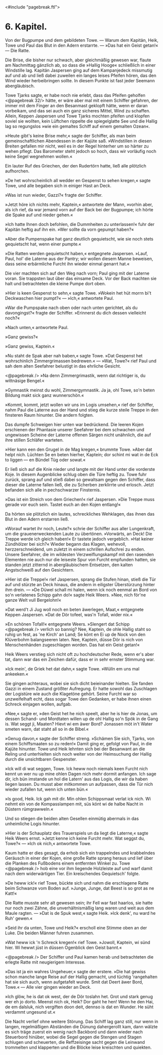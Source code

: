 <#include "pagebreak.ftl">
<h1>6. Kapitel.</h1>

<div class="subtitle">Von der Bugpumpe und dem gebildeten Towe. &mdash; Warum dem Kapitän, Heik,
Towe und Paul das Blut in den Adern erstarrte. &mdash; »Das hat ein
Geist getan!« &mdash; Die Ratte.</div>

Die Brise, die bisher nur schwach, aber gleichmäßig gewesen war,
flaute am Nachmittag gänzlich ab, so dass die »Hallig Hooge« schließlich
in einer Windstille lag. Kapitän Jaspersen ging auf dem Kampanjedeck
missmutig auf und ab und ließ dabei zuweilen ein langes leises Pfeifen
hören, das den Wind wieder herbeibringen sollte. In diesem Punkte ist
fast jeder Seemann abergläubisch.

Towe Tjarks sagte, er habe noch nie erlebt, dass das Pfeifen geholfen
\<@pagebreak 32/> hätte, er wäre aber mal mit einem Schiffer gefahren, der immer
mit dem Finger an den Besanmast geklopft hätte, wenn er daran vorbeikam,
und das sei auch ein ganz sicheres Mittel, Wind zu schaffen. Allein,
Keppen Jaspersen und Towe Tjarks mochten pfeifen und klopfen soviel
sie wollten, kein Lüftchen rippelte die spiegelglatte See und die Hallig
lag so regungslos »wie ein gemaltes Schiff auf einem gemalten Ozean«.

»Heute gibt's keine Brise mehr,« sagte der Schiffer, als man beim
gemeinschaftlichen Abendessen in der Kajüte saß. »Windstillen in diesen
Breiten gefallen mir nicht, weil es in der Regel hinterher um so härter
zu wehen pflegt. Das Barometer steht jedoch so hoch, dass wir vorläufig
noch keine Segel wegnehmen wollen.«

Ein lauter Ruf des Griechen, der den Rudertörn hatte, ließ alle
plötzlich aufhorchen.

»De het wohrscheinlich all wedder en Gespenst to sehen kregen,« sagte
Towe, und alle begaben sich in einiger Hast an Deck.

»Was ist nun wieder, Gazzi?« fragte der Schiffer.

»Jetzt höre ich nichts mehr, Kaptein,« antwortete der Mann, »vorhin
aber, als ich rief, da war jemand vorn auf der Back bei der Bugpumpe;
ich hörte die Spake auf und nieder gehen.«

»Ich hatte Ihnen doch befohlen, die Dummheiten zu unterlassen!«
fuhr der Kapitän heftig auf ihn ein. »Wer sollte da vorn gepumpt haben?«

»Aber die Pumpenspake hat ganz deutlich gequietscht, wie sie noch
stets gequietscht hat, wenn einer pumpte.«

»Die Ratten werden gequietscht haben,« entgegnete Jaspersen. »Lauf,
Paul, hol' die Laterne aus der Pantry; wir wollen diesem Manne beweisen,
dass seine erbärmliche Furcht ihn wieder einmal genarrt hat.«

Die vier machten sich auf den Weg nach vorn; Paul ging mit der
Laterne voran. Sie trappsten laut über das einsame Deck. Vor der
Back machten sie halt und betrachteten die kleine Pumpe dort oben.

»Hier is keen Gespenst to sehn,« sagte Towe. »Wokein het hüt morrn
bi't Deckwaschen hier pumpt?« &mdash; »Ich,« antwortete Paul.

»War die Pumpspake nach oben oder nach unten gerichtet, als du
davongingst?« fragte der Schiffer. »Erinnerst du dich dessen vielleicht noch?«

»Nach unten,« antwortete Paul.

»Ganz gewiss?«

»Ganz gewiss, Kaptein.«

»Nu staht de Spak aber nah baben,« sagte Towe. »Dat Gespenst
het wohrschinlich Zimmergrimassen bedrewen.« &mdash; »Wat, Towe?« rief
Paul und sah dem alten Seefahrer belustigt in das ehrliche Gesicht.

\<@pagebreak /> »Na denn Zimmergrimastik, wenn dat richtiger is, du wittnäsige Bengel.«

»Gymnastik meinst du wohl, Zimmergymnastik. Ja ja, ohl Towe,
so'n beten Bildung makt sick ganz wunnerschön.«

»Kommt, kommt, jetzt wollen wir uns im Logis umsehen,« rief der
Schiffer, nahm Paul die Laterne aus der Hand und stieg die kurze steile
Treppe in den finsteren Raum hinunter. Die andern folgten.

Das dumpfe Schweigen hier unten war bedrückend. Die leeren
Kojen erschienen der Phantasie unserer Seefahrer bei dem schwachen und
ungewissen Scheine der Laterne offenen Särgen nicht unähnlich, die auf
ihre stillen Schläfer warteten.

»Hier kann een den Grugel in de Mag kregen,« brummte Towe.
»Aber dat helpt nich. Lüchten Se en beten hierher, Kaptein; dor schint
mi wat in de Eck to liggen &mdash; en Bündel Tüg oder sowat.«

Er ließ sich auf die Knie nieder und langte mit der Hand unter
die vorderste Koje. In diesem Augenblicke schlug oben die Türe heftig zu.
Towe fuhr zurück, sprang auf und stieß dabei so gewaltsam gegen den
Schiffer, dass dieser die Laterne fallen ließ, die zu Scherben zerklirrte
und erlosch. Jetzt befanden sich alle in pechschwarzer Finsternis.

»Das ist ein Streich von dem Griechen!« rief Jaspersen. »Die
Treppe muss gerade vor euch sein. Tastet euch an den Kojen entlang!«

Da hörten sie plötzlich ein lautes, schreckliches Wehklagen, das ihnen
das Blut in den Adern erstarren ließ.

»Worauf wartet ihr noch, Leute?« schrie der Schiffer aus aller
Lungenkraft, um die grauenerweckenden Laute zu übertönen. »Vorwärts,
an Deck! Die Treppe werde ich gleich haben!« Er tastete jedoch vergeblich.
»Hat keiner Zündhölzer bei sich?« Wieder begann das Klagen,
wehevoll, herzzerschneidend, um zuletzt in einem schrillen Aufschrei zu enden.
Unsere Seefahrer, die im wildesten Verzweiflungskampf mit den rasenden
Elementen nie auch nur die leiseste Spur von Furcht empfunden hatten,
sie standen jetzt zitternd in abergläubischem Entsetzen, den kalten Angstschweiß
auf den Gesichtern.

»Hier ist die Treppe!« rief Jaspersen, sprang die Stufen hinan,
stieß die Tür auf und stürzte an Deck hinaus, die andern in eiligster
Überstürzung hinter ihm drein. &mdash; »De Düwel schall mi halen, wenn ick
noch eenmal an Bord von so'n verlatenes Schipp gahn do!« sagte Heik
Weers. »Nee, nich för'ne ganze Welt vull Bergelohn!«

»Dat werd't Ji Jug woll noch en beten äwerlegen, Maat,« entgegnete
Keppen Jaspersen. »Dat de Dör tofeel, was'n Tofall, wider nix.«

»En schönen Tofall!« entgegnete Weers. »Slengert dat Schipp 
\<@pagebreak /> verlich so bannig? Nee, Kaptein, de ohle Hallig staht so ruhig un fest,
as 'ne Kirch' an Land; Se könt en Ei up de Nock von den Klüverbohm
balangseeren laten. Nee, Kaptein, düsse Dör is nich von Menschenhänden
zugeschlagen worden. Das hat ein Geist getan!«

Heik Weers verstieg sich nicht oft zu hochdeutscher Rede, wenn er's
aber tat, dann war das ein Zeichen dafür, dass er in sehr ernster Stimmung
war.

»Ick mein', de Griek het dat dahn,« sagte Towe. »Wülln em uns
mal ankeeken.«

Sie gingen achteraus, wobei sie sich dicht beieinander hielten. Sie
fanden Gazzi in einem Zustand größter Aufregung. Er hatte sowohl
das Zuschlagen der Logistüre wie auch die Klagetöne gehört. Seine Furcht
war so unzweifelhaft echt, dass sogar Towe den Gedanken, er habe ihnen
einen Schreck einjagen wollen, aufgab.

»Nee,« sagte er, »den Geist het he nich speelt, aber he is hier de
Jonas, um dessen Schand- und Mordtaten willen up de ohl Hallig so'n
Spök in de Gang is. Wat seggt ji, Maaten? Hievt wi em äwer Bord?
Jonassen möt in't Water smeten warn, dat staht all so in de Bibel.«

»Genug davon,« sagte der Schiffer streng. »Schämen Sie sich,
Tjarks, von einem Schiffsmaaten so zu reden!« Damit ging er, gefolgt
von Paul, in die Kajüte hinunter. Towe und Heik lehnten sich bei der
Besanwant an die Reling und unterhielten sich noch weiter von der Heimsuchung
der Hallig durch die unsichtbaren Gespenster.

»Ick will di wat seggen, Towe. Ick heww noch niemals keen Furcht
nich kennt un wer nu up mine ohlen Dagen nich mehr dormit anfangen.
Ich sage dir, ich bün imstande un hol die Latern' aus das Logis, die
wir da haben liegen lassen. Du musst aber mitkommen un aufpassen,
dass die Tür nich wieder zufallen tut, wenn ich unten bün.«

»Is good, Heik. Ick gah mit dir. Min ohlen Schippsmaat verlat
ick nich. Wi nehmt ein von de Kompasslampen mit, süs könt wi de halbe
Nacht in Düstern rümgrawweln.«

Und so stiegen die beiden alten Gesellen einmütig abermals in das
unheimliche Logis hinunter.

»Hier is der Schauplatz des Trauerspiels un da liegt die Laterne,«
sagte Heik Weers ernst. »Jetzt kenne ich keine Furcht mehr. Wat seggst
du, Towe?« &mdash; »Ich ok nich,« antwortete Towe.

Kaum hatte er dies gesagt, da erhob sich ein trappelndes und krabbelndes
Geräusch in einer der Kojen, eine große Ratte sprang heraus und
lief über die Planken des Fußbodens einem entfernten Winkel zu. Towe 
\<@pagebreak /> hob eine vor ihm liegende Holzleiste auf und warf damit nach dem widerwärtigen
Tier. Ein kreischendes Gequietsch' folgte.

»De heww ick!« rief Towe, bückte sich und nahm die erschlagene
Ratte beim Schwanze vom Boden auf. »Junge, Junge, dat Beest is so
grot as ne Katt!«

Die Ratte musste sehr alt gewesen sein; ihr Fell war fast haarlos,
sie hatte nur noch zwei Zähne, die unverhältnismäßig lang waren und
weit aus dem Maule ragten. &mdash; »Dat is de Spuk west,« sagte Heik.
»Ick denk', nu ward he Ruh' gewen.«

»Seid ihr da unten, Towe und Heik?« erscholl eine Stimme oben
an der Luke. Die beiden Männer fuhren zusammen.

»Wat heww ick 'n Schreck kregen!« rief Towe. »Jowoll, Kaptein,
wi sünd hier. Wi hewwt jüst in düssen Ogenblick den Geist bannt.«
 
\<@pagebreak /> Der Schiffer und Paul kamen herab und betrachteten die erlegte
Ratte mit neugierigem Interesse.

»Das ist ja ein wahres Ungeheuer,« sagte der erstere. »Die hat
gewiss schon manche lange Reise auf der Hallig gemacht, und tüchtig
'rangehalten hat sie sich auch, wenn aufgetafelt wurde. Smit dat Deert
äwer Bord, Towe.« &mdash; Alle vier gingen wieder an Deck.

»Ich glöw, he is dat ok west, der de Dör toslahn het. Grot und
stark genug wer eh jo dorto. Meenst nich ok, Heik? Dor gaht he hen!
Wenn he den Hai, de em dalsluk, nich vergiften doon deit, dennso is
dat en Wunder. He süht verdammt ungesund ut.«

Die Nacht verlief ohne weitere Störung. Das Schiff lag ganz still,
nur wenn in langen, regelmäßigen Abständen die Dünung dahergerollt
kam, dann wälzte es sich träge zuerst ein wenig nach Backbord und dann
wieder nach Steuerbord hinüber, wobei die Segel gegen die Stengen und
Stagen schlugen und scheuerten, die Reffzeisinge sacht gegen die Leinwand
trommelten und klapperten und die Blöcke leise kreischten und quiekten.

